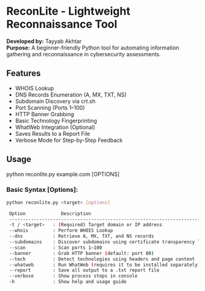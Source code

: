 #  ReconLite - Lightweight Reconnaissance Tool

**Developed by:** Tayyab Akhtar  
**Purpose:** A beginner-friendly Python tool for automating information gathering and reconnaissance in cybersecurity assessments.

##  Features

- WHOIS Lookup
- DNS Records Enumeration (A, MX, TXT, NS)
- Subdomain Discovery via crt.sh
- Port Scanning (Ports 1–100)
- HTTP Banner Grabbing
- Basic Technology Fingerprinting
- WhatWeb Integration (Optional)
- Saves Results to a Report File
- Verbose Mode for Step-by-Step Feedback

##  Usage
python reconlite.py example.com [OPTIONS]

### Basic Syntax [Options]:
```bash
python reconlite.py <target> [options]

 Option             Description                                             
 ------------------------------------------------------------------------ 
 -t / <target>   : (Required) Target domain or IP address              
 --whois         : Perform WHOIS Lookup                                    
 --dns           : Retrieve A, MX, TXT, and NS records                     
 --subdomains    : Discover subdomains using certificate transparency logs 
 --scan          : Scan ports 1–100                                        
 --banner        : Grab HTTP banner (default: port 80)                     
 --tech          : Detect technologies using headers and page content      
 --whatweb       : Run WhatWeb (requires it to be installed separately)    
 --report        : Save all output to a .txt report file                
 --verbose       : Show process steps in console
 -h              : Show help and usage guide                               

